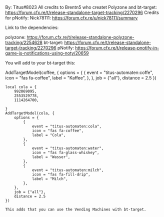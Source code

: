 By: Titus#8023
All credits to Brentn5 who createt Polyzone and bt-target: https://forum.cfx.re/t/release-standalone-target-tracking/2270296
Credits for pNotify: Nick78111: https://forum.cfx.re/u/nick78111/summary

Link to the dependencies:

polyzone: https://forum.cfx.re/t/release-standalone-polyzone-tracking/2254628
bt-target: https://forum.cfx.re/t/release-standalone-target-tracking/2270296
pNotify: https://forum.cfx.re/t/release-pnotify-in-game-js-notifications-using-noty/20659

You will add to your bt-target this:

AddTargetModel(coffee, {
        options = {
            {
                event = "titus-automaten:coffe",
                icon = "fas fa-coffee",
                label = "Kaffee",
            },
        },
        job = {"all"},
        distance = 2.5
    })

    local cola = {
        992069095,
        2553529778,
        1114264700,
        
    }
    AddTargetModel(cola, {
        options = {
            {
                event = "titus-automaten:cola",
                icon = "fas fa-coffee",
                label = "Cola",
            },
            {
                event = "titus-automaten:water",
                icon = "fas fa-glass-whiskey",
                label = "Wasser",
            },
            {
                event = "titus-automaten:milch",
                icon = "fas fa-fill-drip",
                label = "Milch",
            },
        },
        job = {"all"},
        distance = 2.5
    })
    
    This adds that you can use the Vending Machines with bt-target.

